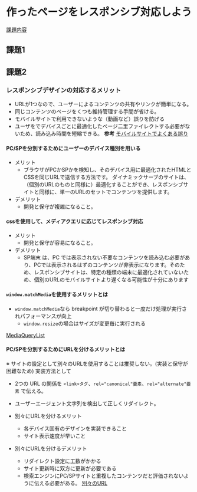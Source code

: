# 作ったページをレスポンシブ対応しよう
[課題内容](https://airtable.com/appPxhCPFYGqqN9YU/tblVlFr2q4lIqDKYc/viwX8r6DpCRp80swL/reckDuAqtxnTPxMUF?blocks=hide)

## 課題1

## 課題2
### レスポンシブデザインの対応するメリット
- URLが1つなので、ユーザーによるコンテンツの共有やリンクが簡単になる。
- 同じコンテンツのページをくつも維持管理する手間が省ける。
- モバイルサイトで利用できないような（動画など）誤りを防げる
- ユーザをでデバイスごとに最適化したページ二里ファイレクトする必要がないため、読み込み時間を短縮できる。
**参考**
[モバイルサイトでよくある誤り](https://developers.google.com/search/mobile-sites/mobile-seo/common-mistakes)
#### PC/SPを分別するためにユーザーのデバイス種別を用いる
- メリット
  - ブラウザがPCかSPかを検知し、そのデバイス用に最適化されたHTMLとCSSを同じURLで送信する方法です。
ダイナミックサーブのサイトは、（個別のURLのものと同様に）最適化することができ、レスポンシブサイトと同様に、単一のURLのセットでコンテンツを提供します。
- デメリット
  - 開発と保守が複雑になること。

#### cssを使用して、メディアクエリに応じてレスポンシブ対応
- メリット
  - 開発と保守が容易になること。 
- デメリット 
  - SP端末 は、PC では表示されない不要なコンテンツを読み込む必要があり、PCでは表示されるはずのコンテンツが非表示になります。そのため、レスポンシブサイトは、特定の種類の端末に最適化されていないため、個別のURLのモバイルサイトより遅くなる可能性が十分にあります
#### `window.matchMedia`を使用するメリットとは
- `window.matchMedia`なら breakpoint が切り替わると一度だけ処理が実行されパフォーマンスが向上
  - `window.resize`の場合はサイズが変更毎に実行される

[MediaQueryList](https://developer.mozilla.org/ja/docs/Web/API/MediaQueryList)
#### PC/SPを分別するためにURLを分けるメリットとは
※ サイトの設定として別々のURLを使用することは推奨しない。(実装と保守が困難なため)
実装方法として
- 2つの URL の関係を `<link>タグ`、`rel="canonical"要素`、`rel="alternate"要素` で伝える。
- ユーザーエージェント文字列を検出して正しくリダイレクト。

- 別々にURLを分けるメリット
  - 各デバイス固有のデザインを実装できること
  - サイト表示速度が早いこと

- 別々にURLを分けるデメリット
  - リダイレクト設定に工数がかかる
  - サイト更新時に双方に更新が必要である
  - 検索エンジンにPC/SPサイトと重複したコンテンツだと評価されないように伝える必要がある。
[別々のURL](https://developers.google.com/search/mobile-sites/mobile-seo/separate-urls)